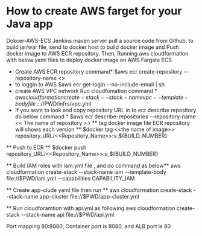 # How to create AWS farget for your Java app
Dokcer-AWS-ECS
Jenkins maven server pull a source code from Github, to build jar/war file,  send to docker host to build docker image and 
Push docker image to AWS ECR repository.
Then, Running aws cloudformation with below yaml files to deploy docker image on AWS Fargate ECS 

* Create AWS ECR repository command*
  $aws  ecr create-repository  --repository-name  <<he name of repository>>
* to loggin to AWS 
  $aws  ecr  get-login  --no-include-email  |  sh 
* create AWS VPC network Run cloudfomation command *
   $aws cloudformation create-stack --stack-name vpc --template-body file://$PWD/infrs/vpc.yml
* If you want to look and copy repository URL in to ecr describe repository do below command *
  $aws  ecr  describe-repositories  --repository-name  << The name of repository >>
** tag docker image file ECR repository will shows each version **
  $docker  tag <<the name of image>>   repository_URL/<<Repository_Name>>:v_${BUILD_NUMBER}
  
** Push to ECR **
  $docker push repository_URL/<<Repository_Name>>:v_${BUILD_NUMBER}
  
** Build IAM roles with iam.yml file , and do command as below**
  aws cloudformation create-stack --stack-name iam --template-body file://$PWD/iam.yml --capabilities  CAPABILITY_IAM
  
** Create app-clude yaml file then run **
  aws cloudformation create-stack --stack-name  app-cluster  file://$PWD/app-cluster.yml

** Run cloudforamtion with api.yml as following
  aws cloudformation create-stack --stack-name api file://$PWD/api.yml
  
Port mapping 80:8080, Container port is 8080, and ALB port is 80
